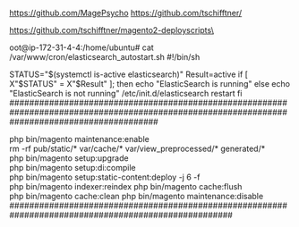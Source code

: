 https://github.com/MagePsycho
https://github.com/tschifftner/

https://github.com/tschifftner/magento2-deployscripts\



oot@ip-172-31-4-4:/home/ubuntu# cat /var/www/cron/elasticsearch_autostart.sh
#!/bin/sh

STATUS="$(systemctl is-active elasticsearch)"
Result=active
if [ X"$STATUS" = X"$Result" ];
then
   echo "ElasticSearch is running"
else
   echo "ElasticSearch is not running"
   /etc/init.d/elasticsearch restart
fi
##############################################################################################################################################



php bin/magento maintenance:enable                                                                                                        
rm -rf pub/static/* var/cache/* var/view_preprocessed/* generated/*                                     
php bin/magento setup:upgrade                                                                           
php bin/magento setup:di:compile                                                                        
php bin/magento setup:static-content:deploy -j 6 -f               
php bin/magento indexer:reindex
php bin/magento cache:flush                                                                             
php bin/magento cache:clean
php bin/magento maintenance:disable
#####################################################################################################
